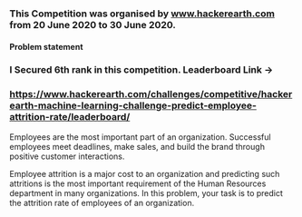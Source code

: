 ### This Competition was organised by www.hackerearth.com from 20 June 2020 to 30 June 2020.
#### Problem statement
### I Secured 6th rank in this competition. Leaderboard Link -> 
### https://www.hackerearth.com/challenges/competitive/hackerearth-machine-learning-challenge-predict-employee-attrition-rate/leaderboard/


Employees are the most important part of an organization. Successful employees meet deadlines, make sales, and build the brand through positive customer interactions.

Employee attrition is a major cost to an organization and predicting such attritions is the most important requirement of the Human Resources department in many organizations. In this problem, your task is to predict the attrition rate of employees of an organization. 

